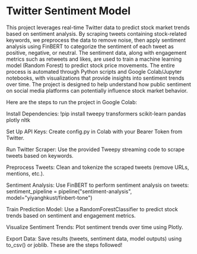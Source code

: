 # Twitter Sentiment Model
This project leverages real-time Twitter data to predict stock market trends based on sentiment analysis. By scraping tweets containing stock-related keywords, we preprocess the data to remove noise, then apply sentiment analysis using FinBERT to categorize the sentiment of each tweet as positive, negative, or neutral. The sentiment data, along with engagement metrics such as retweets and likes, are used to train a machine learning model (Random Forest) to predict stock price movements. The entire process is automated through Python scripts and Google Colab/Jupyter notebooks, with visualizations that provide insights into sentiment trends over time. The project is designed to help understand how public sentiment on social media platforms can potentially influence stock market behavior.

Here are the steps to run the project in Google Colab:

Install Dependencies:
!pip install tweepy transformers scikit-learn pandas plotly nltk

Set Up API Keys:
Create config.py in Colab with your Bearer Token from Twitter.

Run Twitter Scraper:
Use the provided Tweepy streaming code to scrape tweets based on keywords.

Preprocess Tweets:
Clean and tokenize the scraped tweets (remove URLs, mentions, etc.).

Sentiment Analysis:
Use FinBERT to perform sentiment analysis on tweets:
sentiment_pipeline = pipeline("sentiment-analysis", model="yiyanghkust/finbert-tone")

Train Prediction Model:
Use a RandomForestClassifier to predict stock trends based on sentiment and engagement metrics.

Visualize Sentiment Trends:
Plot sentiment trends over time using Plotly.

Export Data:
Save results (tweets, sentiment data, model outputs) using to_csv() or joblib.
These are the steps followed!
